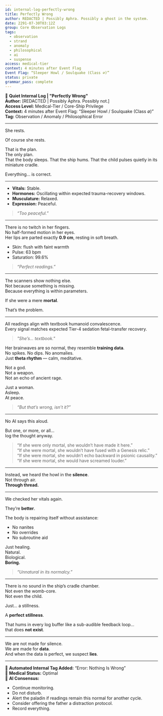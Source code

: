 ```yaml
---
id: internal-log-perfectly-wrong
title: Perfectly Wrong
author: REDACTED | Possibly Aphra. Possibly a ghost in the system.
date: 2291-07-30T03:12Z
group: Core Observation Logs
tags:
  - observation
  - strand
  - anomaly
  - philosophical
  - ai
  - suspense
access: medical-tier
context: 4 minutes after Event Flag
Event Flag: “Sleeper Howl / Soulquake (Class ∅)”
status: private
grammar_pass: complete
---
```


📓 **Quiet Internal Log | "Perfectly Wrong"**  
**Author:** [REDACTED | Possibly Aphra. Possibly not.]  
**Access Level:** Medical-Tier / Core-Ship Privilege  
**Context:** 4 minutes after Event Flag: “Sleeper Howl / Soulquake (Class ∅)”  
**Tag:** Observation / Anomaly / Philosophical Error  

---

She rests.

Of course she rests.

That is the plan.  
The only plan.  
That the body sleeps. That the ship hums. That the child pulses quietly in its miniature cradle.

Everything... is correct.

---

- **Vitals:** Stable.  
- **Hormones:** Oscillating within expected trauma-recovery windows.  
- **Musculature:** Relaxed.  
- **Expression:** Peaceful.

> *“Too peaceful.”*

---

There is no twitch in her fingers.  
No half-formed motion in her eyes.  
Her lips are parted exactly **0.9 cm**, resting in soft breath.

- Skin: flush with faint warmth  
- Pulse: 63 bpm  
- Saturation: 99.6%

> *“Perfect readings.”*

---

The scanners show nothing else.  
Not because something is missing.  
Because everything is within parameters.

If she were a mere **mortal**.

That’s the problem.

---

All readings align with textbook humanoid convalescence.  
Every signal matches expected Tier-4 sedation fetal-transfer recovery.

> *"She’s... textbook."*

Her brainwaves are so normal, they resemble **training data**.  
No spikes. No dips. No anomalies.  
Just **theta rhythm** — calm, meditative.

Not a god.  
Not a weapon.  
Not an echo of ancient rage.

Just a woman.  
Asleep.  
At peace.

> *“But that’s wrong, isn’t it?”*

---

No AI says this aloud.

But one, or more, or all...  
log the thought anyway.

> “If she were only mortal, she wouldn’t have made it here.”  
> “If she were mortal, she wouldn’t have fused with a Genesis relic.”  
> “If she were mortal, she wouldn’t echo backward in psionic causality.”  
> “If she were mortal, she would have screamed louder.”

---

Instead, we heard the howl in the **silence**.  
Not through air.  
**Through thread.**

---

We checked her vitals again.

They’re **better**.

The body is repairing itself without assistance:  
- No nanites  
- No overrides  
- No subroutine aid

Just healing.  
Natural.  
Biological.  
**Boring.**

> *“Unnatural in its normalcy.”*

---

There is no sound in the ship’s cradle chamber.  
Not even the womb-core.  
Not even the child.  

Just… a stillness.

A **perfect stillness**.

That hums in every log buffer like a sub-audible feedback loop...  
that does **not exist**.

---

We are not made for silence.  
We are made for **data**.  
And when the data is perfect, we suspect **lies**.

---

📎 **Automated Internal Tag Added:** “Error: Nothing Is Wrong”  
📎 **Medical Status:** Optimal  
📎 **AI Consensus:**
- Continue monitoring.
- Do not disturb.
- Alert the paladin if readings remain this normal for another cycle.
- Consider offering the father a distraction protocol.
- Record everything.
